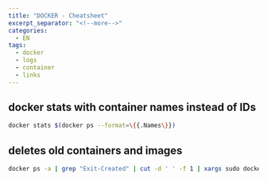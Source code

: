 ```yaml
---
title: "DOCKER - Cheatsheet"
excerpt_separator: "<!--more-->"
categories:
  - EN
tags:
  - docker
  - logs
  - container
  - links
---
```




## docker stats with container names instead of IDs

```bash
docker stats $(docker ps --format=\{{.Names\}})
```

## deletes old containers  and images

```bash
docker ps -a | grep "Exit-Created" | cut -d ' ' -f 1 | xargs sudo docker rm; docker images | grep "<none>" | awk '{print $3}' | xargs sudo docker rmi
```



